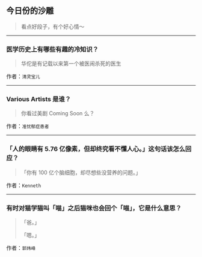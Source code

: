 ## 今日份的沙雕

> 看点好段子，有个好心情～


 
---

### 医学历史上有哪些有趣的冷知识？

> 华佗是有记载以来第一个被医闹杀死的医生


作者：`清灵宝儿`

---

### Various Artists 是谁？

> 你看过美剧 Coming Soon 么？


作者：`准忧郁症患者`

---

### 「人的眼睛有 5.76 亿像素，但却终究看不懂人心。」这句话该怎么回应？

> 「你有 100 亿个脑细胞，却尽想些没营养的问题。」


作者：`Kenneth`

---

### 有时对猫学猫叫「喵」之后猫咪也会回个「喵」，它是什么意思？

> 「爸。」
> 
> 「嗯。」


作者：`郭炜峰`